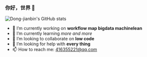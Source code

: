 ### 你好，世界 👋
![Dong-jianbin's GitHub stats](https://github-readme-stats.vercel.app/api?username=dong-jianbin&show_icons=true&theme=radical)  
- 🔭 I’m currently working on **workflow map bigdata machinelean**
- 🌱 I’m currently learning *more and more*
- 👯 I’m looking to collaborate on **low code**
- 🤔 I’m looking for help with **every thing**
- 📫 How to reach me: 416355221@qq.com     

